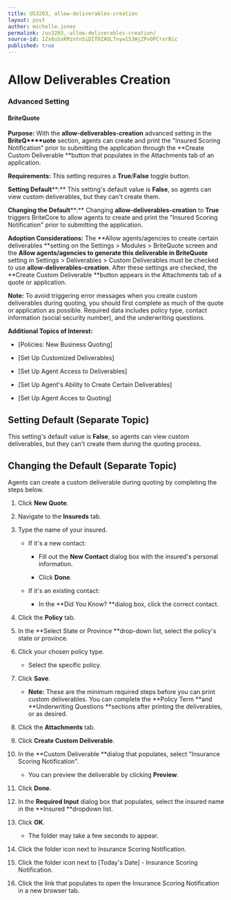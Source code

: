 ```yaml
---
title: US3203, allow-deliverables-creation
layout: post
author: michelle.jones
permalink: /us3203,-allow-deliverables-creation/
source-id: 1Zx6uSxKMzntn5iDIfDZAOLTvyw153WjZPvOPCrxrBic
published: true
---
```

# Allow Deliverables Creation 

### Advanced Setting

#### BriteQuote

**Purpose:** With the **allow-deliverables-creation** advanced setting in the **B****rite****Q****uote** section, agents can create and print the "Insured Scoring Notification" prior to submitting the application through the **Create Custom Deliverable **button that populates in the Attachments tab of an application. 

**Requirements:** This setting requires a **True**/**False** toggle button.

**Setting Default****:** This setting's default value is **False**, so agents can view custom deliverables, but they can't create them. 

**Changing the Default****:** Changing **allow-deliverables-creation** to **True** triggers BriteCore to allow agents to create and print the "Insured Scoring Notification" prior to submitting the application. 

**Adoption Considerations:** The **Allow agents/agencies to create certain deliverables **setting on the Settings > Modules > BriteQuote screen and the **Allow agents/agencies to generate this deliverable in BriteQuote** setting in Settings > Deliverables > Custom Deliverables must be checked to use **allow-deliverables-creation**. After these settings are checked, the **Create Custom Deliverable **button appears in the Attachments tab of a quote or application.

**Note:** To avoid triggering error messages when you create custom deliverables during quoting, you should first complete as much of the quote or application as possible. Required data includes policy type, contact information (social security number), and the underwriting questions. 

**Additional Topics of Interest:**

* [Policies: New Business Quoting]

* [Set Up Customized Deliverables]

* [Set Up Agent Access to Deliverables]

* [Set Up Agent's Ability to Create Certain Deliverables]

* [Set Up Agent Acces to Quoting]

## Setting Default (Separate Topic)

This setting's default value is **False**, so agents can view custom deliverables, but they can't create them during the quoting process. 

## Changing the Default (Separate Topic)

Agents can create a custom deliverable during quoting by completing the steps below.

1. Click **New Quote**.

2. Navigate to the **Insureds** tab.

3. Type the name of your insured. 

    * If it's a new contact:

        * Fill out the **New Contact** dialog box with the insured's personal information.

        * Click **Done**. 

    * If it's an existing contact:

        * In the **Did You Know? **dialog box, click the correct contact. 

4. Click the **Policy** tab.

5. In the **Select State or Province **drop-down list, select the policy's state or province.

6. Click your chosen policy type.

    * Select the specific policy. 

7. Click **Save**.

    * **Note:** These are the minimum required steps before you can print custom deliverables. You can complete the **Policy Term **and **Underwriting Questions **sections after printing the deliverables, or as desired. 

8. Click the **Attachments** tab.

9. Click **Create Custom Deliverable**. 

10. In the **Custom Deliverable **dialog that populates, select "Insurance Scoring Notification". 

    * You can preview the deliverable by clicking **Preview**.

11. Click **Done**.

12. In the **Required Input** dialog box that populates, select the insured name in the **Insured **dropdown list. 

13. Click **OK**.

    * The folder may take a few seconds to appear.

14. Click the folder icon next to Insurance Scoring Notification.

15. Click the folder icon next to [Today's Date] - Insurance Scoring Notification.

16. Click the link that populates to open the Insurance Scoring Notification in a new browser tab. 


